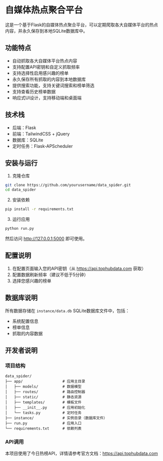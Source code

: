 # 自媒体热点聚合平台

这是一个基于Flask的自媒体热点聚合平台，可以定期爬取各大自媒体平台的热点内容，并永久保存到本地SQLite数据库中。

## 功能特点

- 自动抓取各大自媒体平台热点内容
- 支持配置API密钥和自定义抓取频率
- 支持选择性启用感兴趣的榜单
- 永久保存所有抓取的内容到本地数据库
- 提供搜索功能，支持关键词搜索和榜单筛选
- 支持查看历史榜单数据
- 响应式UI设计，支持移动端和桌面端

## 技术栈

- 后端：Flask
- 前端：TailwindCSS + jQuery
- 数据库：SQLite
- 定时任务：Flask-APScheduler

## 安装与运行

1. 克隆仓库

```bash
git clone https://github.com/yourusername/data_spider.git
cd data_spider
```

2. 安装依赖

```bash
pip install -r requirements.txt
```

3. 运行应用

```bash
python run.py
```

然后访问 http://127.0.0.1:5000 即可使用。

## 配置说明

1. 在配置页面输入您的API密钥（从 https://api.tophubdata.com 获取）
2. 配置数据刷新频率（建议不低于5分钟）
3. 选择您感兴趣的榜单

## 数据库说明

所有数据存储在 `instance/data.db` SQLite数据库文件中，包括：

- 系统配置信息
- 榜单信息
- 抓取的内容数据

## 开发者说明

### 项目结构

```
data_spider/
├── app/                  # 应用主目录
│   ├── models/           # 数据模型
│   ├── routes/           # 路由控制器
│   ├── static/           # 静态资源
│   ├── templates/        # 模板文件
│   ├── __init__.py       # 应用初始化
│   └── tasks.py          # 定时任务
├── instance/             # 实例目录（数据库文件）
├── run.py                # 应用入口
└── requirements.txt      # 依赖列表
```

### API调用

本项目使用了今日热榜API，详情请参考官方文档：https://api.tophubdata.com 